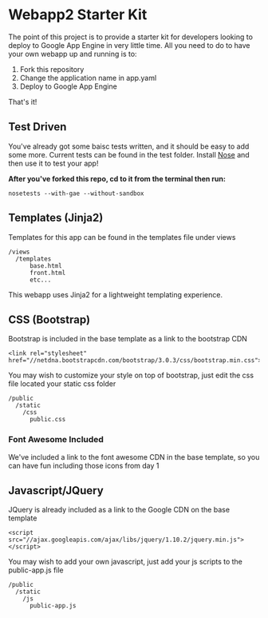 # Webapp2 Starter Kit


The point of this project is to provide a starter kit for developers looking to deploy to Google App Engine in very little time. All you need to do to have your own webapp up and running is to:

1. Fork this repository
2. Change the application name in app.yaml
3. Deploy to Google App Engine

That's it!

## Test Driven
You've already got some baisc tests written, and it should be easy to add some more. Current tests can be found in the test folder. Install [Nose](https://nose.readthedocs.org/en/latest/) and then use it to test your app! 

**After you've forked this repo, cd to it from the terminal then run:**

    nosetests --with-gae --without-sandbox
  

## Templates (Jinja2)
Templates for this app can be found in the templates file under views

    /views
      /templates
          base.html
          front.html
          etc...
          
This webapp uses Jinja2 for a lightweight templating experience.

## CSS (Bootstrap)
Bootstrap is included in the base template as a link to the bootstrap CDN

    <link rel="stylesheet" href="//netdna.bootstrapcdn.com/bootstrap/3.0.3/css/bootstrap.min.css">
  
You may wish to customize your style on top of bootstrap, just edit the css file located your static css folder

    /public
      /static
        /css
          public.css
        
### Font Awesome Included
We've included a link to the font awesome CDN in the base template, so you can have fun including those icons from day 1

## Javascript/JQuery
JQuery is already included as a link to the Google CDN on the base template
  
    <script src="//ajax.googleapis.com/ajax/libs/jquery/1.10.2/jquery.min.js"></script>

You may wish to add your own javascript, just add your js scripts to the public-app.js file

    /public
      /static
        /js
          public-app.js

